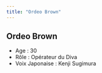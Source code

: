 ```yaml
---
title: "Ordeo Brown"
---
```


Ordeo Brown
-----------


- Age : 30  
- Rôle : Opérateur du Diva  
- Voix Japonaise : Kenji Sugimura

